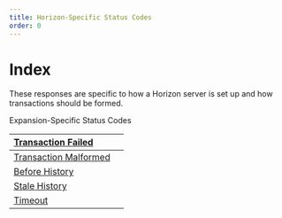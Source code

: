 ```yaml
---
title: Horizon-Specific Status Codes
order: 0
---
```


# Index

These responses are specific to how a Horizon server is set up and how transactions should be formed.

 

Expansion-Specific Status Codes

| [Transaction Failed](https://developers.stellar.org/api/errors/http-status-codes/horizon-specific/transaction-failed/) |  |
| :--- | :--- |
| [Transaction Malformed](https://developers.stellar.org/api/errors/http-status-codes/horizon-specific/transaction-malformed/) |  |
| [Before History](https://developers.stellar.org/api/errors/http-status-codes/horizon-specific/before-history/) |  |
| [Stale History](https://developers.stellar.org/api/errors/http-status-codes/horizon-specific/stale-history/) |  |
| [Timeout](https://developers.stellar.org/api/errors/http-status-codes/horizon-specific/timeout/) |  |

